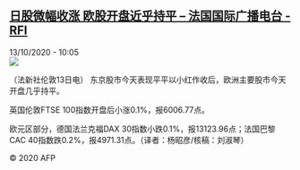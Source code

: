 <!--1602582888000-->
[日股微幅收涨 欧股开盘近乎持平 – 法国国际广播电台 - RFI](http://www.rfi.fr//cn/contenu/20201013-%E6%97%A5%E8%82%A1%E5%BE%AE%E5%B9%85%E6%94%B6%E6%B6%A8-%E6%AC%A7%E8%82%A1%E5%BC%80%E7%9B%98%E8%BF%91%E4%B9%8E%E6%8C%81%E5%B9%B3-0)
------

<div>13/10/2020 - 10:05</div><img src="https://s.rfi.fr/media/display/eecef44c-0d2f-11eb-968c-005056a964fe/w:310/p:16x9/eco0003b.201013160502.jpg"><div class="t-content__body u-clearfix"><p>（法新社伦敦13日电）    东京股市今天表现平平以小红作收后，欧洲主要股市今天开盘几乎持平。</p><p>    英国伦敦FTSE 100指数开盘后小涨0.1%，报6006.77点。</p><p>    欧元区部分，德国法兰克福DAX 30指数小跌0.1%，报13123.96点；法国巴黎CAC 40指数跌0.2%，报4971.31点。（译者：杨昭彦/核稿：刘淑琴）</p><p class="t-copyright">© 2020 AFP</p>        </div>
